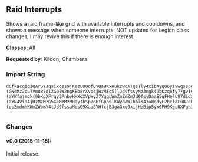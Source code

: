## Raid Interrupts

Shows a raid frame-like grid with available interrupts and cooldowns, and shows
a message when someone interrupts. NOT updated for Legion class changes; I may
revive this if there is enough interest.

**Classes**: All

**Requested by**: Kildon, Chambers

### Import String

    dCfkacqiqiQArGYJqsixces9jKezuOQofQYQaHKxHukzwqXTqsTlv4xibAyQO6yivwgsspdPunnqOUgsqBdPu8nKaACijQZHKG1PuQ3bcrL5HusUNs1(qcWbHsTqvr1dvrzIGkUOkI2is0hvkPrcQQoPksReHxcQkMjIOBIuIDQkIFQkkdvvKokieflfj0tvitfP4QivzRijuFfuvATGqu6TqjnxKsQ7IiSxeP)cIAWYHvvlge8yuzYk4YaBwP4ZQcJgKoTkTAqiYRbvA2k52ku7wr)gsdxv64iLsz5q1ZHy6OCDe12vr47GQmEOeNhez9Gq49kLy(iLs19rQQ9ttkDKsdPJgiLgsh95yx0jcP0q6O78YiLgshXrgHHoM0rluU)Yy2UTvaJM7yaFEsSq5(ldBB3(KX)qgmpHeluU)YO02n4l4dxSjJ)roWbpUOteSI9XDGeh4Ghx0Pesqn12iaZ4qNiS)KHyqb4ajW(yIJcpB3OqjW(yd6Kz7gmkrNmeAnTMskEkezHidnqgYh0qdLWKa7dOG)aah(b3hqzueSSD78JZPcsG9buWFaGtsW8bdkjVJVmB3Okfkb2hZ)ya8dUpGYOiyz725huLcLa7J5FmGKG5dgusEhFz2UrHsG9beqXha40a9Yb3jabHIGLTBNFCoTlHeutTDgo4ZUOtdDJrVtnuiarcWXqm(dOtGHo5a2la3OG4Gf6FGNeuU9iaJs8)yajbNaS4FopJAQTf4eGLDUeuEGq(fGB7gLhiKFb4gkUDgo4ZauI)hd4dJs8)yamm28UWyuYtckpqi)cW3EeGrj(FmGKGtaw8PDEg1uBlWjalJ2LGYdi8W2nkpGWddf3OC7ZWbFgGgawyKXb8N3fgd2ZX(m4ZwP4ZO3tGdmm28UWyNZtckpGc(daCB3O8ak4paWnuCJYdeYVa8Tpdh8zakrNSrm878b)5DHXG9CSpd(Svk(m69e4aJNeutTr5buWFaGJ9wTDJYdOG)aah7TAO4gLhqb)ba(2NHd(ma2Z74p7Io3kok5x(8KGAQnkpGc(daCAW)teB3O8ak4paWPb)prmuCJYdOG)aah7TU9z4GpdG98o(ZUOt(WOb)prwF2fDcJNeutTr5buWFaGJ96f632nkpGc(daCSxVq)gkUr5buWFaGJ9w3(mCWNbWEEh)zx0jFyyVEH(HXtckpy3faX2nkpy3faXqXTTqFjO84YHorSDJYJlh6eXqXTTqFjO8GBGs8)yaITBuEWnqj(FmaXqXTTqFjO8GBaX2nkp4gqmuCBl0xckpM)XaeB3O8y(hdqmuCBl0xckpGak(aahX2nkpGak(aahXqXTTqFj2GIBxB3OdJbXNBdOsyMzuEWUlacwVKW2nkpy3fabRxsyO42z4Gpdqj(FmGpmkX)JbWWyZ7cJrjpJAQTf4eGLrNeMz2cL7Vm2DbSDJYd2DbqW6LesyMzuEC5qNiy9scB3O84YHorW6LegkUXUlW2NHd(manaSWiJd4pVlmgSNJ9zWNTsXNrVNahyyS5DHXOkpjmZmkp4gOe)pgGG1ljSDJYdUbkX)Jbiy9scdf3odh8zakX)Jb8HDgk6AafEtyyS5DHXy3faJb7mu01ak8MuI)hdObm(D9zay8mQP2wGtawgvLWmZO8GBabRxsy7gLhCdiy9scdf3O8aH8laF7ZWbFgGs0jBed)oFWFExymyph7ZGpBLIpJEpboW4jHzMr5X8pgGG1ljSDJYJ5FmabRxsyO4gLhiKFb4BFgo4ZauIozJy435d(Z7cJb75yFg8zRu8z07jWbgpjmZmkpGak(aahbRxsy7gLhqafFaGJG1ljmuCJDxGTpdh8zaAayHrghWFExymyph7ZGpBLIpJEpboWWyZ7cJrhpjaZbjKGAQTTcMa8)YEjJ)IIaSnKNCSl6erInKNCSl60W(aGJJIZFmYdEsyMzV43jJpmk(VdNozaCCYVmedGJJIVTbZooSXip4jbyoiXgYto2fDAyFS5Z(RtIJJIZFmYdEsyMzV43jJpmk(VdNozaCCYVmeBZN9xgahhfFBdMDCyJrEWtcZmd7JpeqXzGbB3y4KbsaMdsiXcL7VSnKNCSl60gaGxo0xiXhf)(GNeMz2cL7Vmu87diZG0lW2ngKEb8rXVp4jHzMTq5(lJd9fssyMz3ngk(9bKzq6fy77gvI9HWcqLmguWucZmZmZ4qFHKTBBH(syMzMz2guCdf)(aYWfajmgk(9bKpXFrgy3PnbyHHXqXVpWyZ7YgqLWmZmZmZmJd9fsyDaaE5qFHeFu87didxaK4rcB3gaGxo0xiXhf)(aYN4Vid4jHzMzMzG5GeMzMzMHayJbSp7dHfGph6lKWydaWlh6lK4)aWgdyF2hclaFu87dE84jHzMbwiaJAQTj5XqaGJXqy435dmgeqrxG)eJbyCsyMzMzgh6lKSDdf)(qcZmdmhKWmZWbmY4tJd9fssaMdsG9Xaa8YH(cjB3gaGxo0xijHeBip5yx0PH9Xgu8XFgn3Xa(iaoeEsyMz3ngcGdXOv25gdkykHzMzMz4agz8PbJAy2XHH9Xgu8XFgn3Xa(uJa4q4jHzMbMdsyMz3ngcGdXOv25huOXGcMsyMzMzgoGrgFAWGjHzMbwiG7gdbWHy0kJcPchuOXGcMsyMzMzgoGrgFAim878XXgu8XFgFyq0hBGHXqaCi8KWmZaleWDJHa4qmALr7uif45gdkykHzMzMz4agz8PHWWVZhhBqXh)z8HbrFSbggdbWHyuqJ2Cop74WGngMeMzgyHaUBmeahIrRmQmetBo)CJbfmLWmZmZmCaJm(0qy435JJnO4J)m(WGOp2adJHa4qmkOr70MZpNNDCyWGctcZmdSqa3ngcGdXOvgvM2q70r70MZnguWucZmZmZWbmY4tdHHFNpo2GIp(Z4ddI(ydmmgcGdXOGgvM2aXNFop74WGnatcZmdSqasyMzMzgoGrgFAW4drEEWKWmZaZbjaZbjKyd5jh7IonSpq4(lanaSW4VbDYgXWVZh8KWmZwOC)LTbX2TnOt2ig(D(qcZmBHY9xg8g)Xcgd64pwSDBdYX4pwGV3bgum2gKJXFSa)G7dOmjmZS7gBIYm(WB8hl2Foyqh)XcpJbfmLWmZmZmSpa44O48HHW9xaAayHzC)1cmyOt7BVR)DAuIozJy435dy8KWmZaleGeMzMzMTq5(lJbWcdJbpmguB32GS9wbmAayHXNhgBdY2BfWgDHia85jHzMzMz3ng8S9D7Cdf3GA7725gdkyA4agz8PbMdsyMzMz2cL7VShOOdtacITBJ)mOhJ)yHp8mkObVXFSGXGAuqd64pw4jHzMzMz3ngdGfMjT9DBdYb6AGgawygkUn(ZGE8Hac)hOOdtacIrTrhpJcWo)4CAJXGcMsyMzMzMzMTq5(l7fh912n4zuqdQeMzMzMzMzluU)YGobWZ2TXFg0JnluuC(qh)XIbrzV4OVgTA3G34pwS)CWGo(Jfdf3G34pwmkO9IJ(YtcZmZmZmZSfk3FzBqNSN8hdWyqgJTz9FGy72gKT3kGrj6KXNNeMzMzMzMz3ng0jaEgfGr7u1yqbtjmZmZmZmZmZSniBpcWOeDY4VbDYEYFmaJr7ufJTz9FGWtcZmZmZmZmZmBdY2JamAayHb)G7dOm(qNa4XtcZmZmZmZmWcbiHzMzMzMzMzMTbz7ragLOtg)nOt2t(JbymOta8WyBw)hi8KWmZmZmZmdmhKWmZmZmZmBdYb6AGgawy2UXayHjHzMzMzG5GeMzgyoibyoiHeutTbNlY76dj7oVS7FDHi(Sl6ucSpGc(daCAb5HTBWGjb2hqb)baoTG8GM7yGTBup(ZGEaL8dGedOsyMzluU)YqOTr(JdSDd2PtgaFZNdqRP1ypm8SjcTMwdFbF4Inz8pcTMwtlGH7NwtRPbGfgzCacTMwpI2g5poaYWxOxgaMeMz2cL7VSfyddJbbugdDmgdE3bgumguW9buMTBuU9wbmkc4y85jHzMTq5(ldk4paWHFW9buMTBqb3hqzgeLH9buWFaGd)G7dOmkcwsyMzluU)YG35ym4rhgdEufJb9Cmgu6WyqPkgdkTJXGcXsyMzqp32nOG7dOmdIY4tNrTH9buWFaGd)G7dOmkcw8mkOH9XehfEsyMzW7CB3G3DGb1OG24pd6bh4U4t1ZnkOH9XehfE8KWmZGhD2UbVZnikd7diGIpaWPb6LdUtaccfbljmZm4rvB3G35g1gvnikdE0jHzMbLoB3GEUbrzyFm)JbWp4(akJIGLeMzguQA7g0ZnQnO0jHzMbL2TDd65geLH9beqXha40a9Yb3jabHIGLeMzgui22nOu1O2OQbrzqPDjmZmjmZSfk3FziKFb4ymi8aJbf8ha42Ur5bc5xaogJYdi8aJr5buWFaGlHzMbHhBF2c8XXETEk6DYq4ZtcZmdcp2EeG9u07KXhgjpjL0adJrjgdgjpjL0adJDog7CEg1uBRpdGBW7oWGAW7Uw2aKM)XxU)AbjJd6F(aiHzMbHhBpcWgDHia8PC7TcyJUqea(84jHzMbHhBpcWObGfgzCaFeABK)4aEsyMzq4X2JamQyaodGLZqxO48phJDog7CEsyMzqb)ba(2NTaFCSxRNIENme(8KWmZGc(da8ThbyuIoz8X(yd6KHXODQIXG9m6rdjp9jNegpjmZmOG)aaF7ra2trVtgFyNDYNqZjPimmgLymy08SNcdJDogJA(qb)bao8dUpGYmkOrvE8KWmZGc(da8JXFSaFVdmO2UbV7adQeMzguWFaGFm(Jf4hCFaLz7guWFaGd)G7dOmjmZmjmZSnO4212n6Wyq852aQeMzMzMTq5(lJdDz724pd6bh4U4FnkOH9XehfE8KWmZmZSfk3Fz4OWZ2TRrTH9XehfEgeLXNdDzuB0XtcZmZmZwOC)LXUlag7YHoXyCduI)hdWyCdyS5FmaJbbu8baUeMzMzMTBuEWUlacwVKaJr5XLdDIG1ljWyuEWnqj(FmabRxsGXO8GBabRxsGXO8y(hdqW6LeymkpGak(aahbRxsiHzMzMzS7cS9zlWhh716PO3jdHppjmZmZmJDxGThbypf9oz8HrZZEkjpjL0adJrjgdgnp7PK8KusdmmgFo0LrTrhpdIYG35ymQ5ZhhfEg1gD8mikd65gTLbf8ha4Wp4(akJhpjmZmZmJDxGThbyJUqea(W7Cmg0Z5jHzMzMzxo052NTaFCSxRNIENme(8KWmZmZSlh6C7ra2trVtgFyp)z0qZZOfyym2DbWyWE(ZOHMNrlWWyNJXGs78KWmZmZSlh6C7ra2OlebGp8OkgdkeZtcZmZmZ4gOe)pgS9zlWhh716PO3jdHppjmZmZmJBGs8)yW2JamSxRNIENme(xo0jpjmZmZmJBGs8)yW2Jam4)oaodL8KnGcV5tipgcaCe(mCYaEg1uBqVda75RlebeXhFW4gmgalmjmZmZmJBGs8)yWXe9mu01ak8MNHsEYSDJHtgyutTXaRfIHYGcWT)Wa6eXyOg07aW4gmgalmjmZmZmJBy7ZwGpo2R1trVtgcFEsyMzMzg3W2JaSNIENm(Wo7KpHMtsryym2DbWyWE(ZOHMNrlWWyNJXGsvJcAuLNeMzMzMXnS9iaJs0jJp2hBqNmmgTtvmgSNrpAi5Pp5KW4jHzMzMzCdhJ)yb(EhyqTDdEuvcZmZmZ4gog)Xc8dUpGYSDdkelHzMzMzCdBpcWObGfgFyuivymmEsyMzMzg2hiC)fGgawy85g4jHzMzMzCdBpcWObGfgFyW4jHzMzMzZ)yW2NTaFCSxRNIENme(8KWmZmZS5Fmy7ra2trVtgFyNDYNqZjPimmg7Uaymy08SNcdJDogJAO0zuqJQ8KWmZmZS5Fmy7ragLOtgFSp2GozymANQymypJE0qYtFYjHXtcZmZmZM)XGJXFSaFVdmO2UbVZLWmZmZS5Fm4y8hlWp4(akZ2nO0jHzMzMzqafFaGV9zlWhh716PO3jdHppjmZmZmdcO4da8Thbypf9oz8H98NrdnpJwGHXy3faJb75pJgAEgTadJDog7CEsyMzMzgeqXha4BpcWgDHia8H35ymOuLNeMzMzMbbu8ba(2JamAayHrghWhH2g5poGNeMzMzMbbu8ba(2W)DaWNNeMzgyoibyoiHeutTDgkoWUZl7(xxiIp7IoLa7J31hsaCeB32c9La7JxaJw(V2UTf6ButT9cy2wP3PWXOMcWExFibWTTsVtHJesSq5(lJ88YGZZTDBlt0jW2TTa7D9Heahg9XiHzM9(XzqY2TTa7D9Heahggd27hNbj6GHXG9(XzqIQWWyWE)4mir7WWyWE)4mibXWOpgjmZm8)DW2TTqF6lXguC7A7gDymi(CBa1ipVm488d8)DaRxsy7gm8)DaMDCyxdmhKa7dYZldop32nYZldopxInKNCSl60W(4bGrV5LrYlcJppjmZS7g7uKtNu8Fh4ZZyqbtjmZmZmdhWiJpnSpipVm488d8)DqcZmdSqa3n2PiNo3kok5x(8mguWucZmZmZWbmY4td7dYZldop)49JZGKeMzgyHaKWmZmZmCaJm(0W(G88YGZZpMOtGeMzgyoibyoiHeyFCNm48CB32Irn12Z)iG1DcKWmZGVytrkE6ZOOTBBzliVG1Y2nypL84XGfmmg3GTB0rHySlh602nyN(eQyiV1p5jBbyiq(CigggdDA7gdNmG(yKWmZmZSTG8cwlB3Gb)aC0lNrduCu4bdJXny7gDuig7YHoTDd2PpHkgYyJfaKPn0gy0N(yKWmZEk2KeB4C6tSDBlBb5fSw2UbJIaiqgUayymUbB3OJcXyxo0PTBWqEbRfKHIUGeKXbqGmCbWWyOtB3y4Kb0hJeMzMzMTfKxWAz7gmSpby(aGtLqSrqVG1ammg3GTB0rHySlh602nyJEbRfKHF0fKGm2NamFaWrgb9cwdWOp9XiHzMb)07j0CskA72w2cYlyTSDd2zOKNmaUnckkdggJBW2nQcXySlh602ny35jG8F8yui)XXrHhKpN2HHXqN2UXWjdOp9XiHzMrXNTv6DsB32YwqEbRLTBWGpxo4cdJXny7gDuig7YHoTDdg2q4UUmibz4ZLdUWWyOtB3y4Kb0N(yKWmZEkfp9KJOX2TTSfKxWAz7gSr3fyYbGHX4gSDdIPqm2LdDA7gSpeURldsq(f)cqyqg5Uatoammg602ngoza9PpgjmZm4CsSPb(Hpp50Tc)0y72w2cYlyTSDdgTCNdgL4aaebaggJBW2n6Oqm2LdDA7gSrVG1cYWb8zqHpZ7dOmitl35aL4aaebaggdDA7gdNmG(yKWmZmZSTG8cwlB3GnIH)NpiV(mammg3GTB0MZXyxo0PTBWg9cwlipc6FafEqEek5fjbaoOqM2HHXqN2UXWjdOpgjmZmZmBliVG1Y2nyyJ8cfsy5(zayymUbB3O9ZXyxo0PTBW(q4UUmib5bWNbfUZ7dOmi)rEHEXY9ZaWOp9XiHzMnc(XMwW(j2UTLTG8cwlB3GbFVZbBeuWhhggJBW2n6Okg7YHoTDd2OxWAb5N8zKXbq(miXTqNayym0PTBmCYa6tFmsyMz0c2B9K2UTLTG8cwlB3GDgk5jdGJ8cwlyymUbB3OkeJXUCOtB3Gn6fSwqMsCuegKpLdmckkhCHHXqN2UXWjdOp9XiHzMbFXMIK8zNbFSDBlBb5fSwNchB3OJ2PkeFovaJH8cwlB3Gn6fSwgjr5Glmmg3GTBufIXyxo0PTBWg9cwlipc6FafEqMwUZbkIYGHXqN2UXWjdOpgJAQTTIo6ZzNaGJCrNsyMzMz2wqEbR1PWX2n6OJkqfO7CmgYlyTSDd2OxWAzKeLdUWWyCd2UrvigJD5qN2UbB0lyTG8iO)bu4bzA5ohOikdg9XiHzMzMzBb5fSw2Ub7zVSl3FzpF9ryWWyCd2UrvigJD5qN2Ubd5fSwqE(zKXbqgSaJbt2F9Id4Uix0jKPdg9XiHzMzMzBb5fSw2UbBe0)ak8msIYbxyymUbB3OkeJXUCOtB3Gn6fSwqEe0)ak8G8t)3j2ZHrK3SbGFNpGrF6JrcZmdouKENchB32YwqEbRLTBWgbxYRL98pcuyymUbB3OJcXyxo0PTBWUZtaziGobqgbUKxliFoedJ(yKWmZmZSTG8cwlB3GncD9XTNd(JHHX4gSDJ2Cog7YHoTDd2hc31LbjiFca0l3caze05LdbkkhCH3)eay0hJeMzMzMTfKxWAz7gmk)a8lWO8IdGHX4gSDJokeJD5qN2Ubd5fSwqE(zKXbqEZhGFbBU4ay0N(yKWmZOLN9e4JTBBzliVG1Y2nyJEbFCd()ZbBed)cxammg3GTB0rHySlh602nyFiCxxgKG8y0jCHmYl4Jd9phGHXqN2UXWjdOp9LG(sib1uBJ(ZldsghuahCTnO4g2h3jdopxInO4g36JGGXUtgIDN27)IJWh7J7KbNNZZgqLWmZ2GIBW12n6Wyur3jdXgqLWmZmZSfk3Fz3jZ2T7KHGv4scjmZmZm7UXMOmJ)DYoqEbRLHIB3j7a5fSwNchEgdkykHzMzMzMzg2hB(S)6K44O485wFee74WGz3jdGJt(LzGjdhsg0pInrnKxWAzZ)yaf8u4aJNeMzMzMbwiajmZmZmZmZwOC)Ln)Jb2UDNSdKxWAzO42DYoqEbR1PWrcZmZmZmZS7gBIYS7KDWnymOGPeMzMzMzMzMzg2hB(S)6K44O485wFee74WGz3jdGJt(Lzujy2XHn)Jb2XHbJkzJVii35d7m4y35guy8KWmZmZmZmdSqa3n2eLz3j74YHonguWucZmZmZmZmZmd7JnF2FDsCCuC(CRpcIDCyWS7KbWXj)YmQem74WM)Xa74WGrLSXxeK78HD5qN2DUbfgpjmZmZmZmZaZbjmZmZmdmhKWmZaZbjaZbjUBmSp(qafNbgmguWucZmdhWiJpLamhKqcSpEkok7P)1csJEbRfITBBbRWW(eG5daovcXgb9cwdWiHTBmCYamgwHnc6fSgm0ngdkWO49bugaLmcmsy7gdNmaJHvyBf)phSZWjJ8ha4WiHTBmCYa6lb2hWp6cspf)cqyJEbRfITBBbRWOiycGhmsy7gdNmaJHvyNDX5wadDJb)G)6oFaJe2UXWjdWyyfg8JUGKbFrXh22gbWbZldsWiHTBmCYamgwH987C4oFyWp4VGrcB3y4Kb0xcSpE(F9NCa4Gt(om6fSwi2UTfScBe7JV5IdGrcB3y4KbymScBe7JJqg)bagjSDJHtgGXWkSrSp(M)AbJe2UXWjdOVeyFqlGfaahCY3HrVG1cX2TTGvyK8ZbW)mamsy7gdNmaJHvy0YN8cgjSDJHtgGXWkmA5pFSaWiHTBmCYamgwHrdu8pcuyKW2ngozagdRWg9pX)bWGdydyIaGrcB3y4KbyKWmZWkmk(HlagjSDJHtgGXWkmkEFHrcB3y4KbymScJM7daovcXOKmoKGrcB3y4Kb0xcj2qEYXUOtd7JfkkCj)Y)oziymKxWADkCWyiVG1cJnMmc75GNn5zutTrsuu4s(1(gYlyTofouqKxWAzV)lUDNgdkWECpbyA3jdGJt(LzSpewajmZSnO4gCTDJomgv0DYqSbujmZmZmBHY9x2DYSD7oziyfUKqcZmZmZUBm(tuMnMmc75GNnnuC7ozhOtEsyMzMz2Foy85prz2DYoqEbR1PWHNHIB8NOmd5fSwNchEgkUX)ozhiVG16u4y77gYlyTofo84jHzMzMz)5GXN)eLz3j7a5fSw8muCJ)eLziVG1INHIB8Vt2bYlyTS9Dd5fSw84zmOGPeMzMzMzMz4agz8PDNmjmZmZmdmhKWmZaZbjmZmCaJm(0M3LeG5GesSq5(lBd5jh7IonYVdFga71IEZldHppjmZmQP2O4)oyiSpJmIHd2GdqGA4KNg4eaCizNFqHgcGdDoGiHzMTq5(lJ88Yi5fHz7g2hpam6nVmsEry85jHzMjHzMTbf3U2UrhgJkI88Yi5fHzdOsyMzMz2cL7VmY2UrEEzK8IWW6LesyMzMz2cL7VSxaZ2nY2XHb7fWGjHzMzMzluU)YEq(oGXM)Xamg36JGiHzMzMz3ng9Mx2jXYfHHWNmpJbfmLWmZmZmZm7b57GTB0BEzBLENch(K5jHzMzMzMz28pgy7g9Mx2t(Jb8jZtcZmZmZmZmU1hbX2neWcWX4tvmg9Mx2zRpccFY84jHzMzMzG5GeMzMzMD3ypiFhS)CWM)Xa7phmU1hbXyqbtjmZmZmZmZW(4D9HeahbRpiFhiHTByF8U(qcGJG1hKVdKWqXTTqFjmZmZmZmZwOC)L9A7g2hVRpKa4iy9b57ajKWmZmZmZmtcZmZmZmZS3dYZlZ2nYsyMzMzMzM9Em)Jb2Un)JbsyMzMzMzM9EWT(ii2UXT(iisyMzMzMzM9ES(iSraW02T3J1hHncaMgkUr94pd6buYpasyMzMzMzM9Ema(d2UrV5LDkcCa)HNHVvOOim(K5jHzMzMzMz2DJrV5LDsSCryi8FbmEgdkykHzMzMzMzMzM9E8cy2UrV5LDgo4ZiJdO8p(UGe)xaJNeMzMzMzMzMzg2hVagT8FXk9Mx2wP3PWH)lGXJe2U9G8DqcZmZmZmZmWcbiHzMzMzMzMzM9E8cy2UnVljmZmZmZmZaZbjmZmZmZmZEpwFe2tbmB3EpEbmdf3EpwFe2tbmjmZmZmZmZUBm6nVStrGd4p8m8TcffHX)fW4zmOGPeMzMzMzMzMz27XlGz728UKWmZmZmZmdmhKWmZmZmZm794ozi2U9ECNmedf3gaGxo0xiXh7J7KbNNJ13dU1hbHe8KWmZmZmZmtcZmZmZmZSfk3FzORHZqhdHpZ2T3J78m0Xq4ZKWmZmZmZm794opdDme(mB3O38YWEZgah7oFCg6yi8z8jZtcZmZmZmZS7g794opdDme(m7phSjkZqxdNHogcFMXGcMg1uB0BEzgyYa4GbJdDme(mjmZmZmZmZmZmQP2OiabWmguWf3UtgahN8lZyFiSagd1gaB(KxmmgCbG378HXGcS1hHzCFeMXUJbsyMzMzMzMzMzluU)YUtgcgBcG3PtgITBVh3jdbJnaaVCOVqIp2h3jdophRVhCRpccj4jHzMzMzMzMzMTbf3GlD2UrhgJk6ozi2aQeMzMzMzMzMzMzMTbf3GlvTDJomgv0eaVtNmeBavcZmZmZmZmZmZmZmZSfk3Fz3jdJnbW70jZ2T7KHGv4shjWyta8oDYqWkCPkjKWmZmZmZmZmZmZmZm7UXUt2bYlyTS9DBcG3Pt2bYlyTS)CWUt2bYlyTofo2(UnbW70j7a5fSwNchJbfmLWmZmZmZmZmZmZmZmZmZMa4D6KDS(iSZ(imB3Ut2X6JWo7JWKWmZmZmZmZmZmZmZmdmhKWmZmZmZmZmZmZmWCqcZmZmZmZmZmdmhKWmZmZmZmZmZEpUtgITBta8oDYqKWmZmZmZmZmZEpqaGPTB8zg127X6JWgbatJwz0DopJAQnkcqamJbfCXneayAiSpJmIeMzMzMzMzG5GeMzMzMzMzsyMzMzMzMTq5(lBd5jh7IoTha2PtgFeWAdgd5fSw8KWmZmZmZmZmZwOC)LDNmjmZmZmZmZmZS7gJbPxaFKxWAXZ23nyim878bmJbfmLWmZmZmZmZmZmZS7Kz7g2hluu4s(LpcyT54oziyS5DHXqEbRfgBZFHa4jHzMzMzMzMzMbwiG7gJbPxaFKxWAXZ23nytYJHaahMXGcMsyMzMzMzMzMzMz2DYSDd7JfkkCj)YhbS2CCNmemgYlyTWyZ7cJT5Vqa8KWmZmZmZmZmZaZbjmZmZmZmZmZS7gBIYS7KzmOGPeMzMzMzMzMzMzMH9bahhfNpStNmaoo5xMrLGDCWqry435d(iVG1I3XbmQKnrz2guYZby8KWmZmZmZmZmZaZbjmZmZmZmZmZmCaJm(0UtMeMzMzMzMzG5GeMzMzMzMzVhpaStNmB3EayNozg1uB0d5)aST9U9da70jJpmKxWAbJNHIBVB)aWoDY4J8cwRtHdpjmZmZmZmZKWmZmZmZm7UXEp4wFeeBF3GbFXMIK8zNbFGzmOGPeMzMzMzMzMz27XduKpNTB0BEzpN8Mn8jJXGTv87y0loWq3yJ(C43nxoamEsyMzMzMzMzMzluU)YqEbRfjr5G7Ophgd5fSwKeLdUym0x2L7VE(6JWWyiq)dOWJKOCWvcZmZmZmZmZmtcZmZmZmZmZmBdkUbxB3OdJrfX)94ozi8SbujmZmZmZmZmZmZmBHY9x2DYSD794oziyfUKqcZmZmZmZmZmZmZUBS7KDG8cwRtHJTVB0r7ufIpNkymOGPH8cwlsIYb3rFoB3UtMeMzMzMzMzMzMzMbwiG7g7ozhiVG16u4y77gD0rfOc0DUXGcMgYlyTijkhCTD7ozsyMzMzMzMzMzMzgyHaUBS7KDG8cwlBF3G9Sx2L7VSNV(imygdkyAOVSl3F981hHz72DYKWmZmZmZmZmZmZmWcbC3y3j7a5fSw2(UbBe0)ak8msIYbxygdkyAiq)dOWJKOCW12T7KjHzMzMzMzMzMzMzG5GeMzMzMzMzMzgyoiHzMzMzMzMzMD3yiVG1IKOCWD0NZ(Zbd5fSwKeLdU2FoyOVSl3F981hHz)5GHa9pGcpsIYbxJbfmLWmZmZmZmZmZmZmKxWArsuo4o6ZDGoTDJ)7XduKpN9Nd27X6JWEkGz77gmkblOKNmaomEsyMzMzMzMzMzMzgYlyTijkhCpqN2UX)94fWS9DdgLGfuYtgahgpjmZmZmZmZmZmZmd9LD5(RNV(iSd0PTB8FpEbmBF3G9miGaWpbahgpjmZmZmZmZmZmZmdb6FafEKeLdUhOtB34)E8cy2(UbdoOOJFq(JpaZqXT3JxaZ23ny0aWXrXFq(JpaJNeMzMzMzMzMzMzMD3yiVG1IKOCWD0N7aDA)5GH8cwlsIYb3J1hHD2hHjHzMzMzMzMzMzMz)5GXN)eLziVG1IKOCWD0N7y9ryN9ry8muCd5fSwKeLdUhRpc7SpcZOamKxWArsuo4o6ZDS(iSZ(imEgdkykHzMzMzMzMzMzMzMzgYlyTijkhCh95owFe2zFeMTBiVG1IKOCW9y9ryN9rysyMzMzMzMzMzMzgyoiHzMzMzMzMzMbMdsyMzMzMzMbMdsyMzMzgyoiHzMbMdsaMdsiXcL7VSnKNCSl60i)o8za4CrExFiXNNeMzg1uBW5I8U(qYWbBWbiqnCYtdCcaoKSZpOZqaCOZbejmZSfk3FzmB32kGrZDmGppjmZSfk3FziC)fGgawy2UH9bc3FbObGfMeMzg1uBdOsyMzutTTq5(ldk4paWTDJYdOG)aaxcZmJAQnOG)aaF7ragnaSW4J9buWFaGtlip4jHzMrn12cL7VSbWI9TDJzuByFaf8ha40cYdAUJbsyMzutTTq5(l7VEH(TDJ)ayX(gTYO7CE2Foy8PZO2gal23OGgDNZZK(gvnuC7CjmZmQP2Gc(da8Thby0aWc7m0fkoF6Wy0HXOdJ9xVq)8KWmZOMAdk4paW3EeGrdalSZqxO48PdJrhgJomgD8KWmZOMAdH7Va0aWcJpuWFaGZtcZmJAQnWCqcZmBHY9xg(9bu2yue2trVtMTBNlHzMTq5(lJ88Yi5fHz7g2hpam6nVmsEry85jHzMTq5(lJmcyGM7cGy72wOVeMz2guCdIKTB0HXOIipVmsEry2aQeMzMzMTq5(lJSTBKNxgjVimScrIesyMzMz2cL7VSxB3O38YojwUime(K5z)5GH9X76djaocwP38Y2k9ofo8jZJesyMzMz2cL7VSRTBqKmQP2U2UnCrExFiz35aalqKZGiz72DoaWIDNg55LrYlctcZmZmZwOC)LHaffEsyMzMz2DJ9AmOGPeMzMzMzMzluU)YUZZqhdHpZ2n6nVmS3SbWXUZhNHogcFgFyVRpKa4W4jHzMzMzMz2DJDNNHogcFMXGcMsyMzMzMzMzMziqrHNTBVhiaW0(ZbBIYS3JbWFqcZmZmZmZmWcbiHzMzMzMzMzMHaffE2UrV5LDkcv8f5cHfG)7b55LXtcZmZmZmZmWCqcZmZmZaZbjmZmZmtcZmZmZwOC)LXUlagB(hdWyxo0jgJBaJXnqj(FmaJbbu8baUeMzMzMTBuEWUlacwVKaJr5X8pgGG1ljWyuEC5qNiy9scmgLhCdiy9scmgLhCduI)hdqW6LeymkpGak(aahbRxsiHzMzMzsyMzMz2DJHaffEgdkykHzMzMzMzgzeWan3fabRxsy7gdNmqcZmZmZmZm87dOSXOiSNIENmB3g)zqpg)XcF87dOSXOiSNIENmmg7UaBVvaJI3hqz85XtcZmZmZmZmjmZmZmZmZgqLWmZmZmZmZmZM)XGThby0aWcJpcd)oFCGqgc8FpM)XamgDymSpM)XascMpyqj5D8LXJNeMzMzMzMzMz2cL7VmoB3Oi2NchiFgjXE0iiF2Zi5ZO4iS(EWT(iiKqcZmZmZmZmZmB(hd2EeGrdalSZqxO485oWXyChpWyChqGNeMzMzMzMzMzgc3FbObGfg)5FmGNeMzMzMzMzMz28pgS9iOOWJppjmZmZmZmZaZbjmZmZmZmZKWmZmZmZmBHY9xghk5jdJXb9J)aGGXgFNueWb9J)aGXUCOZN8hdSD7Cm25ySXFg0dOKFaWyZ7scZmZmZmZSfk3Fz3jd(EzqPL7KIaoOF8hajmZmZmZmZKWmZmZmZmBdkUbxB3OdJrfX)94ozi8SbujmZmZmZmZmZSfk3Fz3jZ2T3J7KHGv4scjmZmZmZmZmZS7g7ozhOtJbfmLWmZmZmZmZmZmZmouYtMTBCOKNmJ2YOtcZmZmZmZmZmZmZwOC)Lbw)xeWGTBmJAJ)DYowFe2zFeMHIBup(ZGEaL8dapjmZmZmZmZmZmZmBHY9xgoy8)oTDB8Nb9y8hl8phJDNSdUbJAdS(ViGbEsyMzMzMzMzMzMz2DJHdg)VtBF3o3yqbtjmZmZmZmZmZmZmZmZUBmoOF8haeBF3o3yqbtjmZmZmZmZmZmZmZmZmZSlh68j)XaB3Ut2XLdDkHzMzMzMzMzMzMzMzgyoiHzMzMzMzMzMzMzMzgh0p(daITBCq)4paigTLrNeMzMzMzMzMzMzMbwiG7gdhm(FNgTYgFNueWb9J)aymOGPeMzMzMzMzMzMzMzMzJVtkc4G(XFaSDdhm(FNsyMzMzMzMzMzMzMzMDNm47LbLwUtkc4G(XFaSD7ozsyMzMzMzMzMzMzMzMD5qNp5pgy72DYoUCOtjmZmZmZmZmZmZmdmhKWmZmZmZmZmZaZbjmZmZmZmZaZbjmZmZmZmZUBmouYtMrbyNBmOGPeMzMzMzMzMz2LdDU9iaJgawyKXb8HD6KbW385a0AA9PCOteAnTgMDCyxo05t(Jb8KWmZmZmZmZmZUCOZThbffE85jHzMzMzMzMzMD3yJVtkc4G(XFamALn(ZGEaL8dGXGcMsyMzMzMzMzMzMzg3W2JamAayHXh7JnO4J)mAUJb8hFNueWb9J)aWJNeMzMzMzMzMzMzMXnqj(Fmy7ra2zOORbu4n5FNm47LbLwUtkc4G(XFaowFe2zFegg7ozW3ldkTCNueWb9J)aCWnWtcZmZmZmZmZmZmZUBmoOF8haeJcWo3yqbtjmZmZmZmZmZmZmZmZ4g2EeGrdalSZqxO48phJrhgJomgD8KWmZmZmZmZmZmZmWcbiHzMzMzMzMzMzMzMz2DJn(oPiGd6h)bWOvgfEqHgdkykHzMzMzMzMzMzMzMzMzMXnS9iaJgawyNHUqX5thg7Cm25ym64jHzMzMzMzMzMzMzMzgyHaUBSX3jfbCq)4pagTYOqQWbfAmOGPeMzMzMzMzMzMzMzMzMzg3W2JamAayHDg6cfNpDym6WyNJXOJNeMzMzMzMzMzMzMzMzGfcqcZmZmZmZmZmZmZmZmZmJBy7ragnaSWodDHIZNomgDym6Wy0XtcZmZmZmZmZmZmZmZmWCqcZmZmZmZmZmZmZaZbjmZmZmZmZmZmZmJBy7rqrHhFEsyMzMzMzMzMzMzg3aL4)XGThbffE85jHzMzMzMzMzMbwiajmZmZmZmZmZmZmJByB4)oa4ZtcZmZmZmZmZmZmZ4gOe)pgSn8Fha85jHzMzMzMzMzMbMdsyMzMzMzMzMz3ngh0p(daIrbSB0zmOGPeMzMzMzMzMzMzMbbu8ba(2JamQyaodGLZqxO48PdJrhgJoEsyMzMzMzMzMzGfcqcZmZmZmZmZmZmZGak(aaF7ragvmaNbWYzOluC(NJXohJDopjmZmZmZmZmZmWCqcZmZmZmZmZmdcO4da8ThbffE85jHzMzMzMzgyHaKWmZmZmZmZmZUCOZTH)7aGppjmZmZmZmZmZmUHTH)7aGppjmZmZmZmZmZmUbkX)JbBd)3baFEsyMzMzMzMzMzqafFaGVn8Fha85jHzMzMzMzgyoiHzMzMzG5GeMzgyoiHzMTbf3U2UrhgdIp3gqLWmZmZSfk3FzZ)yag7YHoXyCdymUbkX)JbymiGIpaWLWmZmZSDJYJ5FmabRxsGXO84YHorW6Leymkp4gqW6Leymkp4gOe)pgGG1ljWyuEabu8baocwVKqcZmZmZUBSjkZiJagO5Uaiy9scJbfmLWmZmZmZmB(hd2g(Vda(8KWmZmZmZm7YHo3g(Vda(8KWmZmZmZmJByB4)oa4ZtcZmZmZmZmUbkX)JbBd)3baFEsyMzMzMzMbbu8ba(2W)DaWNNeMzMzMbMdsyMzG5GeMzgLhq4X2Jam47DGbL)4pd6X4pw4t52BfWGV3bgu(8Wy43hqzJrrypf9ozg1gLhq4X2BfWijydJppE8KamhKqcSpEb4x0HlNTBBH(g1uByJJ)HKHUXEb4x0HlNX9xli85GlYHDYjdhs2UTL7KbWpXFz72XXbgJ7Vwq4ZbxB3oooOVeSpewGJ7ebGZ4J9Xla)IoC5WyB5oza8t8x2UD(bDymU)AbHphCTDJ87WNbGZf5D9He95jb7dHf44ora4m(yF8cWVOdxom2wUtga)e)LTBNFqHymU)AbHphCTDJ87WNbWETO38YqOppshnGczoYim0XK(CszKYiD0NJDpbGg87JhaCAbDaq6toN0r)HHl7Io)liZWVpEaWriLgsFcDKsdPJy43hpa4KsdPJaNamzKo6m05WLDrNiKocHmeaNamzpfhS5Ifshn6PNKKKK0riKHa4eGjBe5nBUyH0rq(mShrdKhrd2uKgshXG0lG0riSpJmcPJipbNamzKo6tMHs6iYZlJ0rVRpKa4KoImcaY)f8(qcHHtgq6ZjDezeaKjpVmsFoPmshrEYWVpEaWjLgszKYiLr6io0fkoP0q6tGysFY5KYiDehzeg6yAayHr6iQP2oJmcdDSXayHjXgYto2fDYNNeMz2cL7VmMTBBfWO5ogWNNeMz2cL7VmSTD7tg)dzW8esyMzluU)YO02n4l4dxSjJ)roWbpUOteSI9XDGeh4Ghx0PeMzMeMz2DJH9XhcO4mWGXGcMsyMzMzgoGrgFkHzMbMdsyMzsyMzBqXn4A7gDymQi(yF8cWVOdxoE2aQeMzMzMTq5(l7e)LTByF8cWVOdxoScxsiHzMzMzN4VowFe2z)1cmy72j(RJ1hHD2FTadgkUr94pd6buYpasyMzMz2DJXmQTt8xhRpc7S)Abgmka7e)1XDYa4N4VmguWucZmZmZmZSt8xhC)1ccFo4YNNeMzMzMzMzN4VowFe2z)1cmy7gtcZmZmZaZbjmZmWCqcWCG0rdaeoshHnoNDIZpo3O650rHuthDuthvM0rdxeisKNCS7jaKo6pHePJgUiVRpKgX(CWfH0rq0CKoA4I8U(qIgawyKocIMJ0rqb3hqzKsjetbcXubQmvMkqBOcuiDuLoiMUZjDd1qmet6O7aPJO4)oyNozaCCYVmeshDNxgK5qh)UamWaPpHoshbrImc7UbsKoIKNKsAiD0c9pqknKoA4UzZLJ8IbjsPH0rJjVyxsPHugPmshT5ZXUOtsPH0rJjVyxsPHugPmsh9EIx2FbMmsPH0rJjVyxsPHugPmshH)5aKsdPJgtEXUKsdPmszKochDbiLgshnM8IDjLgszKYiDe7VatgP0q6OXKxSlP0qkJugPJiJaG8eCcaoPpN0rKraq(fWGWNXwasHaPmshnjpMg87JhaCesFcvjDekz26obK(CshHdECrN0aPxaPJUCOtshXWVpEaWjLgshXrgHHoM0rutTrd(9Xda(22zpJwEo20azs(STc5tsfFYNqdKP3tO8ussZjP4jHJeBip5yx0jFiJXGmgdHmeo5jatggdYymeuY4CGTsVtHdgdbLmoh4j)XamgKXyqgJnaqyBLENchm2aaH9K)yagdYymiJXooo4jHzMTq5(lJz72wbmAUJb85jHzMTq5(ldBB3(KX)qgmpHeMz2DJH9XhcO4mWGXGcMsyMzMzgoGrgFkHzMbMdsyMzsyMzluU)YEXyVu12nSpExFibWrWkckzCoWwP3PWHeymSpExFibWrW6aaHTv6DkCiHeMzMeMz2DJ9AmOGPeMzMzM9EGaatB3y4KbsyMzMz27X6JWgbatB3ysyMzG5GeMz2DJ9svJbfmLWmZmZSxQEGaatB3y4KbsyMzMz2lvpwFe2iayA7gtcZmdmhKWmZKWmZUBSjkZET)CWqidHtEcWKz77gSrp9KKKKq(0NqZjPifP3tPbM9NdgckzCoWwP3PWzBeYqGpDymANNTVBWEkGbZyqbtjmZmZmJAQTNIdyG5GXGcSXFega3UigdkWqqjJZbKWmZmZmeuY4CGTsVtHJTByF8cy0Y)fRiOKX5aBLENchsiHzMzMz3ngckzCoWwP3PWXyqbtjmZmZmZmZETDd7J31hsaCeSIGsgNdSv6DkCiHeMzMzMzMziOKX5ap5pgy727X8pgiHzMzMzG5GeMzgyoiHzMjHzMD3ytuM9AmOGPeMzMzMHdyKXNsyMzG5GeMzMeMz2cL7VmU1hbX2T3dU1hbrcZmtcZm7UXqidHtEcWKz77gSrp9KKKKq(mShrdKhrVZo7KJgbZyqbtjmZmZmBHY9xgYlyTofoymKxWAz72XXHeMzMzMjHzMzMz3ng36JGy77gSNInjXgoN(eygdkykHzMzMzMzg1uBNUXE)RfKmUpcdXEXrzuJoxqYqEbRfgdEadUtu4zmOaizC)PX9ryg2NamFaWPsi2iOxWA4qcZmZmZmZS7gd7JNIJYE6FTG0OxWAHGvKxWArcJbfmLWmZmZmZmZmZE3(bGD6KXhg2NamFaWPsi2iOxWAagVd0PTBmCYajmZmZmZmZaZbjmZmZmdSqa3ng36JGy77gmk(STsVtcZyqbtjmZmZmZmZOMA70ngdkWqEbRLDrm4ZLdUyS)CWyqb26JWm4ZLdUg0)7lycgmALrhfAiao05aI9FGIXUmQeI9ybPxOGHdjmZmZmZmZUBmKxWAz77gm4ZLdUWmguWucZmZmZmZmZmBHY9x2DYSD7D7ha2PtgFyWNlhCHXtcZmZmZmZmZmBHY9xg3hHbhWI9TDJzuB8Vt2X6JWo7JWmuCJ6XFg0dOKFa4jHzMzMzMzMzMD3yCFegCal23OvgDq8bv2yqbtjmZmZmZmZmZmZm7ozhpwq6fkyW2ngozGrn1ghzGngfhyiVaU7FzV4OCaeK78HeMzMzMzMzMzgyoiHzMzMzMzMzMD3y3j74XcsVqbdgdkykHzMzMzMzMzMzMz3j7GBW2n6Ocg1uB4GbYCGbJHA0r72DJbpGHaa23qiZXbqq2qEzWNlhCLWmZmZmZmZmZaZbjmZmZmZmZaZbjmZmZmdSqa3ng36JGy77gSNsXtp5iAGzmOGPeMzMzMzMz3ng2hWp6cspf)cqyJEbRfcwrEbRfjmguWucZmZmZmZmZm7D7ha2PtgFyJUlWKdaJ3b602Tn)fcqcZmZmZmZmWCqcZmZmZmZS7gd5fSw2(UbB0DbMCaygdkykHzMzMzMzMzMTq5(l7oz2U9U9da70jJpSr3fyYbGXtcZmZmZmZmZmBHY9xg3hHbhWI9TDJzuB8Vt2X6JWo7JWmuCJ6XFg0dOKFa4jHzMzMzMzMzMD3yCFegCal23OvgedXhuOXGcMsyMzMzMzMzMzMz2DYo4gSDJQuOeMzMzMzMzMzgyoiHzMzMzMzgyoiHzMzMzGfc4UX4wFeeBF3GbNtInnWp85jNUv4NgygdkykHzMzMzMz2DJH8cwlBF3GnIH)NpiV(mamdf3qEbRLTVBWWg5fkKWY9ZaWmguWucZmZmZmZmZmBHY9x2DYOdJDNmQA7272paStNm(WgXW)ZhKxFgagpm272paStNm(WWg5fkKWY9ZaW4jHzMzMzMzMzMDNm6oqN2UXh5fSw2(UbBed)pFqE9zay8KWmZmZmZmZmZUtgvpqN2UXFIYS7Kr3b6KNeMzMzMzMzG5GeMzMzMzMz3ngYlyTS9DdgTCNdgL4aaebaMXGcMsyMzMzMzMzMzluU)YUtMTBVB)aWoDY4dJwUZbJsCaaIaaJNeMzMzMzMzMz2cL7VmUpcdoGf7B7gZO24FNSJ1hHD2hHzO4g1J)mOhqj)aWtcZmZmZmZmZm7UX4(im4awSVrRm6G4dQSXGcMsyMzMzMzMzMzMz2DYo4gSDJoiwcZmZmZmZmZmdmhKWmZmZmZmdmhKWmZmZmWcbC3yCRpcITVBWOfS36jHzmOGPeMzMzMzMzutTD6gB8)bWUig3hHDNpOGCq)ZjyDNpm4bfmTZqjpzaCKxWAzxeJmcyaJDzuje7XcsVqbdhsyMzMzMzMD3yiVG1Y23nyNHsEYa4iVG1cMXGcMsyMzMzMzMzMzluU)YUtMTBVB)aWoDY4d7muYtgah5fSwW4jHzMzMzMzMzMD3y3j7GBW23nQcX2Foy0BEzNelxegc)3dYZlJN9NdgF6nVSZ(iS78XPZnO8FpipVmEgkUrV5LDg0)CcwNo3GY)9G88Y4XZyqbtjmZmZmZmZmZmZm7ozhCd2UrvQSeMzMzMzMzMzgyoiHzMzMzMzgyoiHzMzMzGfc4UX4wFeeBF3GbFXMIK8zNbFGzmOGPeMzMzMzMz3ngYlyTofo2(UrhTtvi(CQGXGcMsyMzMzMzMzMzVhRpc7PaMTBWOeSGsEYa4WKWmZmZmZmdmhKWmZmZmWcbC3yCRpcITVBWGdfP3PWbMXGcMsyMzMzMzMD3yyF88)6p5aWbN8Dy0lyTqWkYlyTiHXGcMsyMzMzMzMzMzVB)aWoDY4dBe66JBph8hdJ3b602ngozGeMzMzMzMzGfc4UXW(Gwalaao4KVdJEbRfcwrEbRfjmguWucZmZmZmZmZm7D7ha2PtgFyJGl51YE(hbkmEhOtB3y4KbsyMzMzMzMbMdsyMzMzgyoiHzMzMzsyMzMz2cL7VS7Kz7g2hluu4s(L)7XDYqWyiVG16u4GXqEbRfgBZFHa4jHzMzMz3n2DYmguWucZmZmZmZS7KDS(iSZ(imB3ysyMzMzgyHaKWmZmZmWCqcZmdSqa3ngcziCYtaMmBF3Gn6PNKKKeYN(eAojfPi9EknWmguWucZmZmZwOC)LH8cwRtHdgd5fSw2UDCCiHzMzMzluU)Y4wFeeB3Ep4wFeejmZmZmtcZmZmZUBmU1hbX23nyu8zBLENeMXGcMsyMzMzMzMD3yiVG1Y23nyWNlhCHzmOGPeMzMzMzMzMz2cL7VS7Kz7272paStNm(WGpxo4cJNeMzMzMzMzMz2DJDNSJhli9cfmymOGPeMzMzMzMzMzMzMDNSdUbB3OJ2LWmZmZmZmZmZaZbjmZmZmZmZaZbjmZmZmdmhKWmZmZmjmZmZmBHY9x2DYSDd7JfkkCj)Y)94oziymKxWADkCWyiVG1cJT5Vqa8KWmZmZS7g7ozgdkykHzMzMzMz2DYoqN2UXWjdmQP2oDJH8cwldEFeJmcyWyO2DYa44KFzySlZgtgHzqayOtjmZmZmZmZUt2X6JWoDYSDJjHzMzMzGfcqcZmZmZmZmQPg7daookoFy0Bc3jk8M2DYa44KFzgvc2XbYlyTooGrLm(WooqEbR1PW54agpdLJJmooyagpjmZmZmdmhKWmZmZmjmZmZmBavcZmZmZmZSfk3FzaSWW)JEbR1t(Jb2UHawaogFkeJDCCWtcZmZmZmZSfk3Fzi0HXqOkgBbMyS1D8Lz7gckzCoWt(Jbymawy4)rVG16j)Xamgcd)oFCSatmg2hqb)baojbZhmOK8o(YKWmZmZmZmBHY9x2LbWTD7CjmZmZmZmZGh07cylWKpcD8mAlJoJ2YwGjFeQYZOaS1D8LzdOsyMzMzMzMzMzxga32TldGB0wgDsyMzMzMzMzMz3n2LbWT9DJoJbfmLWmZmZmZmZmZmZme6SDdHUTridb(0HXW(y(hdijy(GbLK3XxgpjmZmZmZmZmZmWcbC3yxga323nQAmOGPeMzMzMzMzMzMzMTq5(ldX2nyWKWmZmZmZmZmZmZSnO4gdfU2DAiuD7hJ)moO8HbrpI2cgpBavcZmZmZmZmZmZmZmZmeB3qSJdJHc3TFGqgc8Hj9HOxWWyim878Xb53xaopjmZmZmZmZmZmZmdmhKWmZmZmZmZmZmZmeQA7gIeMzMzMzMzMzgyHaKWmZmZmZmZmZmZmeQA7gcv3gHme4thgBDhFzg1g)fyYhHoEgTLrhpEsyMzMzMzMzMzMzgeWbF4kHzMzMzMzMzMbMdsyMzMzMzMbMdsyMzMzMzMTq5(lJsB3GVGpCXMm(h5ah84IorWk2h3bsCGdECrNsyMzMzMzMTq5(ldk4paWTDJYdOG)aaxcZmZmZmZSfk3FzC2UrrSpfoq(msI9Orq(SNrYNrXryLB9rqiHeMzMzMzMzqb)ba(2JamAayHXhHHFNpo2GIp(Z4dJ2ohencencTDCkaiAeyymUdo0fk(igogdHomgcv5XtcZmZmZmZmSpq4(lanaSW4df8ha48KWmZmZmWCqcZmdmhKamhiDehzeg6yid9oaiDe7ogmq6ioYim0XqMbPxaPJaNamzKocCcWKHq6OZEgT8CSPbYK8zBfYNKk(KpHgitVNq5PKKMtsXtchshXG0lG0rCKryOJjLr6i4DhyqjLskKcK2PWZPn0oTtLPaPYubkqQmetbs6gQHykK0ry5zB2GayKsjetLPcNtBOkfsHuGuLktBG4Zp)Cs3qnet7KocspBZgeaJukPMcKoQcXuzQsBOkvPJoQmvPcuGuzs3qnedXKYiD0yshnq6ieshr1dQEq3bDKo6eK(e6GyQshPmsjf
     

### Changes

#### v0.0 (2015-11-18):

Initial release.
